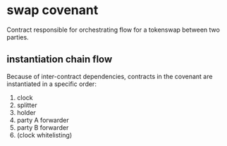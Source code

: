# swap covenant

Contract responsible for orchestrating flow for a tokenswap between two parties.

## instantiation chain flow

Because of inter-contract dependencies, contracts in the covenant are instantiated in a specific order:
1. clock
1. splitter
1. holder
1. party A forwarder
1. party B forwarder
1. (clock whitelisting)